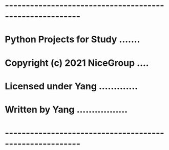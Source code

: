 # --------------------------------------------------------
# Python Projects for Study .......
# Copyright (c) 2021 NiceGroup ....
# Licensed under Yang .............
# Written by Yang .................
# --------------------------------------------------------